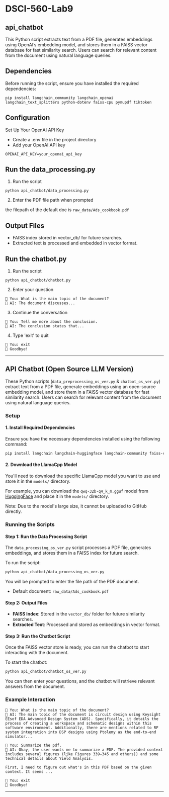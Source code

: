 # DSCI-560-Lab9

## api_chatbot

This Python script extracts text from a PDF file, generates embeddings using OpenAI’s embedding model, and stores them in a FAISS vector database for fast similarity search. Users can search for relevant content from the document using natural language queries.

## Dependencies

Before running the script, ensure you have installed the required dependencies:

```
pip install langchain_community langchain_openai langchain_text_splitters python-dotenv faiss-cpu pymupdf tiktoken 
```

## Configuration

Set Up Your OpenAI API Key
- Create a .env file in the project directory
- Add your OpenAI API key

```
OPENAI_API_KEY=your_openai_api_key
```

## Run the data_processing.py

1. Run the script
```
python api_chatbot/data_processing.py
```

2. Enter the PDF file path when prompted

the filepath of the default doc is `raw_data/Ads_cookbook.pdf`

## Output Files

- FAISS index stored in vector_db/ for future searches.
- Extracted text is processed and embedded in vector format.

## Run the chatbot.py

1. Run the script

```
python api_chatbot/chatbot.py
```

2. Enter your question

```
📝 You: What is the main topic of the document?
🤖 AI: The document discusses...
```

3. Continue the conversation

```
📝 You: Tell me more about the conclusion.
🤖 AI: The conclusion states that...
```
4. Type 'exit' to quit

```
📝 You: exit
👋 Goodbye!
```


---

## API Chatbot (Open Source LLM Version)

These Python scripts (`data_preprocessing_os_ver.py` & `chatbot_os_ver.py`) extract text from a PDF file, generate embeddings using an open-source embedding model, and store them in a FAISS vector database for fast similarity search. Users can search for relevant content from the document using natural language queries.
  
### Setup

#### 1. Install Required Dependencies

Ensure you have the necessary dependencies installed using the following command:

```bash
pip install langchain langchain-huggingface langchain-community faiss-cpu python-dotenv
```

#### 2. Download the LlamaCpp Model

You'll need to download the specific LlamaCpp model you want to use and store it in the `models/` directory. 

For example, you can download the `qwq-32b-q4_k_m.gguf` model from [HuggingFace](https://huggingface.co/Qwen/QwQ-32B-GGUF/tree/main) and place it in the `models/` directory. 

Note: Due to the model's large size, it cannot be uploaded to GitHub directly.

### Running the Scripts

#### Step 1: Run the Data Processing Script

The `data_processing_os_ver.py` script processes a PDF file, generates embeddings, and stores them in a FAISS index for future search.

To run the script:

```bash
python api_chatbot/data_processing_os_ver.py
```

You will be prompted to enter the file path of the PDF document.

- Default document: `raw_data/Ads_cookbook.pdf`

#### Step 2: Output Files

- **FAISS Index**: Stored in the `vector_db/` folder for future similarity searches.
- **Extracted Text**: Processed and stored as embeddings in vector format.

#### Step 3: Run the Chatbot Script

Once the FAISS vector store is ready, you can run the chatbot to start interacting with the document.

To start the chatbot:

```bash
python api_chatbot/chatbot_os_ver.py
```

You can then enter your questions, and the chatbot will retrieve relevant answers from the document.

### Example Interaction

```
📝 You: What is the main topic of the document?
🤖 AI: The main topic of the document is circuit design using Keysight EEsof EDA Advanced Design System (ADS). Specifically, it details the process of creating a workspace and schematic designs within this software environment. Additionally, there are mentions related to RF system integration into DSP designs using Ptolemy as the end-to-end simulator...
```

```
📝 You: Summarize the pdf.
🤖 AI: Okay, the user wants me to summarize a PDF. The provided context includes several figures (like Figures 339–345 and others)) and some technical details about Yield Analysis.

First, I need to figure out what's in this PDF based on the given context. It seems ...
```

```
📝 You: exit
👋 Goodbye!
```

---


